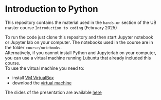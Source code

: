 Introduction to Python
======================

This repository contains the material used in the `hands-on` section of the UB master course `Introduction to coding` (February 2025)  

To run the code just clone this repository and then start Jupyter notebook or Jupyter lab on your computer. The notebooks used in the course are in the folder `course/notebooks`.  
Alternatively, if you cannot install Python and Jupyterlab on your computer, you can use a virtual machine running Lubuntu that already included this course.  
To use the virtual machine you need to:
* install [VM VirtualBox](https://www.virtualbox.org/wiki/Downloads/)
* download the [virtual machine](https://drive.bio.idibell.cat/index.php/s/SFexR2arMicTEND)

The slides of the presentation are available [here](https://docs.google.com/presentation/d/11G-e6zB6aOVzAmoM-gPDi8OeR6c5ORPpDQwuWkmzX7M/edit?usp=sharing)

